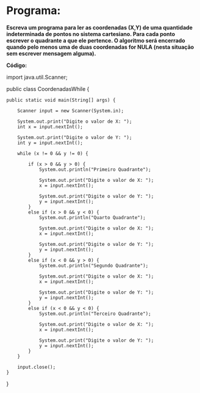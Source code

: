 <h1>Programa:</h1>

<b>Escreva um programa para ler as coordenadas (X,Y) de uma quantidade indeterminada de pontos no sistema cartesiano.
Para cada ponto escrever o quadrante a que ele pertence.
O algoritmo será encerrado quando pelo menos uma de duas coordenadas for NULA (nesta situação sem escrever mensagem alguma).

Código:</b>

import java.util.Scanner;

public class CoordenadasWhile {

	public static void main(String[] args) {

		Scanner input = new Scanner(System.in);
		
		System.out.print("Digite o valor de X: ");
		int x = input.nextInt();
		
		System.out.print("Digite o valor de Y: ");
		int y = input.nextInt();
		
		while (x != 0 && y != 0) {
			
			if (x > 0 && y > 0) {
				System.out.println("Primeiro Quadrante");
				
				System.out.print("Digite o valor de X: ");
				x = input.nextInt();
				
				System.out.print("Digite o valor de Y: ");
				y = input.nextInt();
			}
			else if (x > 0 && y < 0) {
				System.out.println("Quarto Quadrante");
				
				System.out.print("Digite o valor de X: ");
				x = input.nextInt();
				
				System.out.print("Digite o valor de Y: ");
				y = input.nextInt();
			}
			else if (x < 0 && y > 0) {
				System.out.println("Segundo Quadrante");
				
				System.out.print("Digite o valor de X: ");
				x = input.nextInt();
				
				System.out.print("Digite o valor de Y: ");
				y = input.nextInt();
			}
			else if (x < 0 && y < 0) {
				System.out.println("Terceiro Quadrante");
				
				System.out.print("Digite o valor de X: ");
				x = input.nextInt();
				
				System.out.print("Digite o valor de Y: ");
				y = input.nextInt();
			}
		}
		
		input.close();
	}

}
